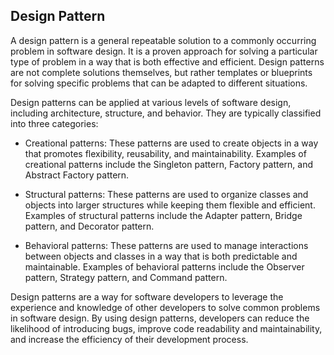 ## Design Pattern
A design pattern is a general repeatable solution to a commonly occurring problem in software design. It is a proven approach for solving a particular type of problem in a way that is both effective and efficient. Design patterns are not complete solutions themselves, but rather templates or blueprints for solving specific problems that can be adapted to different situations.

Design patterns can be applied at various levels of software design, including architecture, structure, and behavior. They are typically classified into three categories:

* Creational patterns: These patterns are used to create objects in a way that promotes flexibility, reusability, and maintainability. Examples of creational patterns include the Singleton pattern, Factory pattern, and Abstract Factory pattern.

* Structural patterns: These patterns are used to organize classes and objects into larger structures while keeping them flexible and efficient. Examples of structural patterns include the Adapter pattern, Bridge pattern, and Decorator pattern.

* Behavioral patterns: These patterns are used to manage interactions between objects and classes in a way that is both predictable and maintainable. Examples of behavioral patterns include the Observer pattern, Strategy pattern, and Command pattern.

Design patterns are a way for software developers to leverage the experience and knowledge of other developers to solve common problems in software design. By using design patterns, developers can reduce the likelihood of introducing bugs, improve code readability and maintainability, and increase the efficiency of their development process.